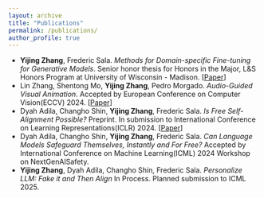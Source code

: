 ```yaml
---
layout: archive
title: "Publications"
permalink: /publications/
author_profile: true
---
```


- **Yijing Zhang**, Frederic Sala. *Methods for Domain-specific Fine-tuning for Generative Models*. Senior honor thesis for Honors in the Major, L&S Honors Program at University of Wisconsin - Madison. \[[Paper](files/Thesis.pdf)\]
- Lin Zhang, Shentong Mo, **Yijing Zhang**, Pedro Morgado. *Audio-Guided Visual Animation*. Accepted by European Conference on Computer Vision(ECCV) 2024.  \[[Paper](https://arxiv.org/abs/2403.05659)\]
- Dyah Adila, Changho Shin, **Yijing Zhang**, Frederic Sala. *Is Free Self-Alignment Possible?* Preprint. In submission to International Conference on Learning Representations(ICLR) 2024. \[[Paper](https://arxiv.org/abs/2406.03642)\]
- Dyah Adila, Changho Shin, **Yijing Zhang**, Frederic Sala. *Can Language Models Safeguard Themselves, Instantly and For Free?* Accepted by International Conference on Machine Learning(ICML) 2024 Workshop on NextGenAISafety.
-  **Yijing Zhang**, Dyah Adila, Changho Shin, Frederic Sala. *Personalize LLM: Fake it and Then Align* In Process. Planned submission to ICML 2025.

